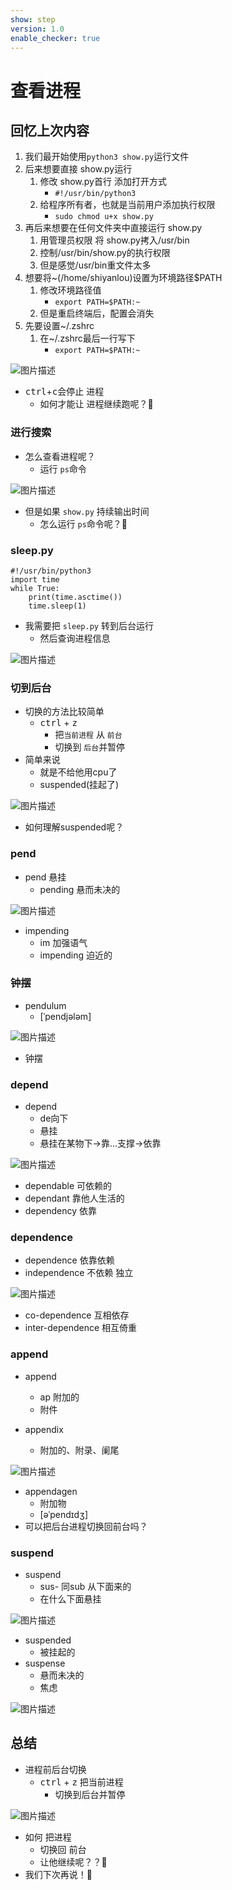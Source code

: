 ```yaml
---
show: step
version: 1.0
enable_checker: true
---
```


# 查看进程

## 回忆上次内容

1. 我们最开始使用`python3 show.py`运行文件
2. 后来想要直接 show.py运行
	1. 修改 show.py首行 添加打开方式
		- `#!/usr/bin/python3 `
	2. 给程序所有者，也就是当前用户添加执行权限
		- `sudo chmod u+x show.py`
3. 再后来想要在任何文件夹中直接运行 show.py
	1. 用管理员权限 将 show.py拷入/usr/bin
	2. 控制/usr/bin/show.py的执行权限
	3. 但是感觉/usr/bin重文件太多
4. 想要将~(/home/shiyanlou)设置为环境路径$PATH
	1. 修改环境路径值
		- `export PATH=$PATH:~`
	2. 但是重启终端后，配置会消失
5. 先要设置~/.zshrc
	1. 在~/.zshrc最后一行写下
		- `export PATH=$PATH:~`

![图片描述](https://doc.shiyanlou.com/courses/uid1190679-20221009-1665299270427)

- <kbd>ctrl</kbd>+<kbd>c</kbd>会停止 进程
	- 如何才能让 进程继续跑呢？🤔

### 进行搜索

- 怎么查看进程呢？
	- 运行 `ps`命令

![图片描述](https://doc.shiyanlou.com/courses/uid1190679-20230126-1674720458570)

- 但是如果 `show.py` 持续输出时间
	- 怎么运行 `ps`命令呢？🤔


### sleep.py

```
#!/usr/bin/python3
import time
while True:
	print(time.asctime())
	time.sleep(1)
```

- 我需要把 `sleep.py` 转到后台运行
	- 然后查询进程信息

![图片描述](https://doc.shiyanlou.com/courses/uid1190679-20210221-1613901469592)


### 切到后台

- 切换的方法比较简单
	- <kbd>ctrl</kbd> + <kbd>z</kbd> 
		- 把`当前进程` 从 `前台` 
		- 切换到 `后台`并暂停
- 简单来说 
	- 就是不给他用cpu了
	- suspended(挂起了)

![图片描述](https://doc.shiyanlou.com/courses/uid1190679-20210221-1613901550053)

- 如何理解suspended呢？

### pend

- pend 悬挂
	- pending 悬而未决的

![图片描述](https://doc.shiyanlou.com/courses/uid1190679-20230413-1681396705344)

- impending 
	- im 加强语气
	- impending 迫近的

### 钟摆

- pendulum
	- [ˈpendjələm]

![图片描述](https://doc.shiyanlou.com/courses/uid1190679-20230126-1674721536608)

- 钟摆

### depend

- depend
	- de向下
	- 悬挂
	- 悬挂在某物下→靠...支撑→依靠

![图片描述](https://doc.shiyanlou.com/courses/uid1190679-20230126-1674721750590)

- dependable 可依赖的
- dependant 靠他人生活的
- dependency 依靠

### dependence

- dependence 依靠依赖
- independence 不依赖 独立

![图片描述](https://doc.shiyanlou.com/courses/uid1190679-20240402-1712054902062)

- co-dependence 互相依存
- inter-dependence 相互倚重

### append

- append
	- ap 附加的
	- 附件

- appendix
	- 附加的、附录、阑尾

![图片描述](https://doc.shiyanlou.com/courses/uid1190679-20230126-1674722083226)

- appendagen
	- 附加物
	- [əˈpendɪdʒ] 
- 可以把后台进程切换回前台吗？

### suspend
- suspend
	- sus- 同sub 从下面来的
	- 在什么下面悬挂

![图片描述](https://doc.shiyanlou.com/courses/uid1190679-20230126-1674722245741)

- suspended
	- 被挂起的
- suspense
	- 悬而未决的
	- 焦虑

![图片描述](https://doc.shiyanlou.com/courses/uid1190679-20230126-1674739277939)

## 总结

- 进程前后台切换
	- <kbd>ctrl</kbd> + <kbd>z</kbd> 把当前进程
		- 切换到后台并暂停

![图片描述](https://doc.shiyanlou.com/courses/uid1190679-20240402-1712055128803)

- 如何 把进程
	- 切换回 前台 
	- 让他继续呢？？🤔
- 我们下次再说！👋
